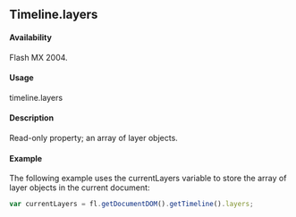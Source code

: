 ## Timeline.layers

#### Availability

Flash MX 2004.

#### Usage

timeline.layers

#### Description

Read-only property; an array of layer objects.

#### Example

The following example uses the currentLayers variable to store the array of layer objects in the current document:

```javascript
var currentLayers = fl.getDocumentDOM().getTimeline().layers;
```
